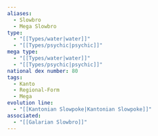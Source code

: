 ```yaml
---
aliases:
  - Slowbro
  - Mega Slowbro
type:
  - "[[Types/water|water]]"
  - "[[Types/psychic|psychic]]"
mega type:
  - "[[Types/water|water]]"
  - "[[Types/psychic|psychic]]"
national dex number: 80
tags:
  - Kanto
  - Regional-Form
  - Mega
evolution line:
  - "[[Kantonian Slowpoke|Kantonian Slowpoke]]"
associated:
  - "[[Galarian Slowbro]]"
---
```

